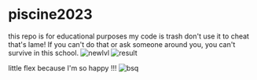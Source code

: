 # piscine2023
this repo is for educational purposes my code is trash don't use it to cheat that's lame! If you can't do that or ask someone around you, you can't survive in this school.
![newlvl](https://github.com/barAuChocolat/piscine2023/assets/25643636/50816345-aaca-4779-9eaf-3a19eb6f94e5)
![result](https://github.com/barAuChocolat/piscine2023/assets/25643636/890e08d4-960c-4642-a832-bf99dd96d38f)

little flex because I'm so happy !!!
![bsq](https://github.com/barAuChocolat/piscine2023/assets/25643636/5540286a-75d6-4e5d-96b0-dc30100b2291)
